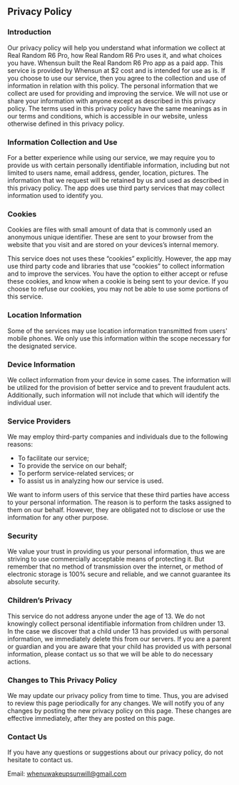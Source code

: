 Privacy Policy
----------------

### Introduction
Our privacy policy will help you understand what information we collect at Real Random R6 Pro, how Real Random R6 Pro uses it, and what choices you have. Whensun built the Real Random R6 Pro app as a paid app. This service is provided by Whensun at $2 cost and is intended for use as is. If you choose to use our service, then you agree to the collection and use of information in relation with this policy. The personal information that we collect are used for providing and improving the service. We will not use or share your information with anyone except as described in this privacy policy. The terms used in this privacy policy have the same meanings as in our terms and conditions, which is accessible in our website, unless otherwise defined in this privacy policy.


### Information Collection and Use
For a better experience while using our service, we may require you to provide us with certain personally identifiable information, including but not limited to users name, email address, gender, location, pictures. The information that we request will be retained by us and used as described in this privacy policy. The app does use third party services that may collect information used to identify you.


### Cookies
Cookies are files with small amount of data that is commonly used an anonymous unique identifier. These are sent to your browser from the website that you visit and are stored on your devices’s internal memory.  

This service does not uses these “cookies” explicitly. However, the app may use third party code and libraries that use “cookies” to collect information and to improve the services. You have the option to either accept or refuse these cookies, and know when a cookie is being sent to your device. If you choose to refuse our cookies, you may not be able to use some portions of this service.


### Location Information
Some of the services may use location information transmitted from users' mobile phones. We only use this information within the scope necessary for the designated service.


### Device Information
We collect information from your device in some cases. The information will be utilized for the provision of better service and to prevent fraudulent acts. Additionally, such information will not include that which will identify the individual user.


### Service Providers
We may employ third-party companies and individuals due to the following reasons:  
* To facilitate our service;
* To provide the service on our behalf;
* To perform service-related services; or
* To assist us in analyzing how our service is used.

We want to inform users of this service that these third parties have access to your personal information. The reason is to perform the tasks assigned to them on our behalf. However, they are obligated not to disclose or use the information for any other purpose.


### Security
We value your trust in providing us your personal information, thus we are striving to use commercially acceptable means of protecting it. But remember that no method of transmission over the internet, or method of electronic storage is 100% secure and reliable, and we cannot guarantee its absolute security.


### Children’s Privacy
This service do not address anyone under the age of 13. We do not knowingly collect personal identifiable information from children under 13. In the case we discover that a child under 13 has provided us with personal information, we immediately delete this from our servers. If you  are a parent or guardian and you are aware that your child has provided us with personal information, please contact us so that we will be able to do necessary actions.


### Changes to This Privacy Policy
We may update our privacy policy from time to time. Thus, you are advised to review this page periodically for any changes. We will notify you of any changes by posting the new privacy policy on this page. These changes are effective immediately, after they are posted on this page.


### Contact Us
If you have any questions or suggestions about our privacy policy, do not hesitate to contact us.

Email: whenuwakeupsunwill@gmail.com

